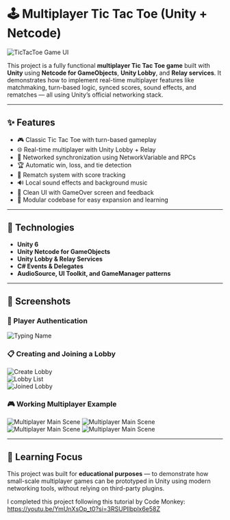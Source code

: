 # 🕹️ Multiplayer Tic Tac Toe (Unity + Netcode)
![TicTacToe Game UI](./Assets/ReadmeImages/TicTacToe_MainScene.png)

This project is a fully functional **multiplayer Tic Tac Toe game** built with **Unity** using **Netcode for GameObjects**, **Unity Lobby**, and **Relay services**. It demonstrates how to implement real-time multiplayer features like matchmaking, turn-based logic, synced scores, sound effects, and rematches — all using Unity’s official networking stack.

---

## ✨ Features

- 🎮 Classic Tic Tac Toe with turn-based gameplay  
- 🌐 Real-time multiplayer with Unity Lobby + Relay  
- 📡 Networked synchronization using NetworkVariable and RPCs  
- 🏆 Automatic win, loss, and tie detection  
- 🔁 Rematch system with score tracking  
- 🔊 Local sound effects and background music  
- 📱 Clean UI with GameOver screen and feedback  
- 🧪 Modular codebase for easy expansion and learning  

---

## 🚀 Technologies

- **Unity 6**  
- **Unity Netcode for GameObjects**  
- **Unity Lobby & Relay Services**  
- **C# Events & Delegates**  
- **AudioSource, UI Toolkit, and GameManager patterns**

---

## 📸 Screenshots

### 🔐 Player Authentication
![Typing Name](./Assets/ReadmeImages/TypingName.png)

### 📋 Creating and Joining a Lobby
![Create Lobby](./Assets/ReadmeImages/CreatingLobby.png)  
![Lobby List](./Assets/ReadmeImages/LobbyList.png)  
![Joined Lobby](./Assets/ReadmeImages/Lobby.png)

### 🎮 Working Multiplayer Example
![Multiplayer Main Scene](./Assets/ReadmeImages/Multiplayer_MainScene.png)
![Multiplayer Main Scene](./Assets/ReadmeImages/Won.png)
![Multiplayer Main Scene](./Assets/ReadmeImages/Lost.png)
![Multiplayer Main Scene](./Assets/ReadmeImages/Tie.png)

---

## 🧠 Learning Focus

This project was built for **educational purposes** — to demonstrate how small-scale multiplayer games can be prototyped in Unity using modern networking tools, without relying on third-party plugins.

I completed this project following this tutorial by Code Monkey:
https://youtu.be/YmUnXsOp_t0?si=3RSUPIlbplx6e58Z

